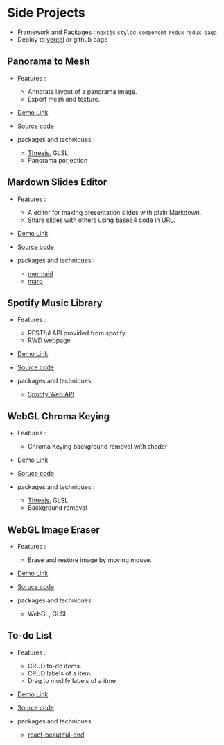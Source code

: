 # Side Projects

- Framework and Packages : `nextjs` `styled-component`  `redux` `redux-saga`
- Deploy to [vercel](https://vercel.com/) or github page

## Panorama to Mesh

- Features :
  - Annotate layout of a panorama image.
  - Export mesh and texture. 

- [Demo Link](https://pano-to-mesh-c8qpb0xfu-yushiang.vercel.app/editor/layout?image=/images/panoramas/1.jpeg)
- [Source code](https://github.com/yushiang-demo/PanoToMesh)
- packages and techniques :
  - [Threejs](https://threejs.org/), GLSL
  - Panorama porjection

## Mardown Slides Editor

- Features :
  - A editor for making presentation slides with plain Markdown.
  - Share slides with others using base64 code in URL.
 
- [Demo Link](https://markdown-slides-editor.vercel.app/)
- [Source code](https://github.com/yushaing-frontend/Markdown-Slides-Editor)
- packages and techniques :
  - [mermaid](https://github.com/mermaid-js/mermaid)
  - [marp](https://github.com/marp-team/marp)

## Spotify Music Library

- Features :
  - RESTful API provided from spotify
  - RWD webpage

- [Demo Link](https://spotify-kappa-three.vercel.app/)
- [Source code](https://github.com/yushaing-frontend/Spotify)
- packages and techniques :
  - [Spotify Web API](https://developer.spotify.com/documentation/web-api)

## WebGL Chroma Keying

- Features :
  - Chroma Keying background removal with shader

- [Demo Link](https://codesandbox.io/s/threejs-image-processing-forked-wwnc3o?file=/index.html)
- [Soruce code](https://github.com/tsengyushiang/WebGL-Chroma-Keying)
- packages and techniques :
  - [Threejs](https://threejs.org/), GLSL
  - Background removal

## WebGL Image Eraser

- Features :
  - Erase and restore image by moving mouse.

- [Demo Link](https://codesandbox.io/s/webgl-image-eraser-dwhjrl)
- [Soruce code](https://github.com/tsengyushiang/WebGL-Image-Eraser)
- packages and techniques :
  - WebGL, GLSL

## To-do List

- Features :
  - CRUD to-do items.
  - CRUD labels of a item.
  - Drag to modify labels of a itme.

- [Demo Link](https://todolist-api-taupe.vercel.app/)
- [Source code](https://github.com/yushaing-frontend/TodoList)
- packages and techniques :
  - [react-beautiful-dnd](https://github.com/atlassian/react-beautiful-dnd#readme)
